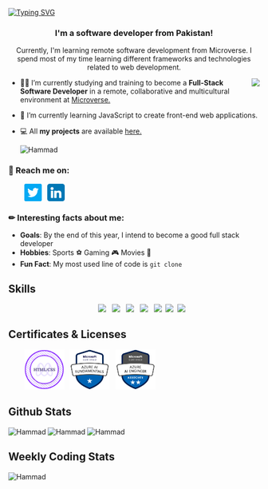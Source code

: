 [![Typing SVG](https://readme-typing-svg.herokuapp.com?size=35&duration=4500&color=975BF7&center=true&vCenter=true&width=1000&lines=Welcome!%F0%9F%A4%97;I'm+Hammad+%F0%9F%91%8B;Nice+to+meet+you!%F0%9F%98%84)](https://git.io/typing-svg)

<h3 align="center"> I'm a software developer from Pakistan!</h3>

<p align="center"> Currently, I'm learning remote software development from Microverse. I spend most of my time learning different frameworks and technologies related to web development.</p>

<img align="right" src="https://media0.giphy.com/media/f3iwJFOVOwuy7K6FFw/giphy.gif?cid=ecf05e47d31gs3684j0uj8rr0r9va2sit6u8xmm2b4y1jtpt&rid=giphy.gif&ct=g">

- 👩‍💻 I’m currently studying and training to become a **Full-Stack Software Developer** in a remote, collaborative and multicultural environment at [Microverse.](https://github.com/microverseinc)

- 🌱 I’m currently learning JavaScript to create front-end web applications.

- 💻 All **my projects** are available [here.](https://github.com/HammadSiddique?tab=repositories)

  <p align="left"> <img src="https://komarev.com/ghpvc/?username=HammadSiddique&label=Profile%20views&color=0e75b6&style=for-the-badge" alt="Hammad" /> </p>

### 🎯 Reach me on:

<p align="left">
&nbsp; &nbsp; &nbsp; &nbsp; <a href="https://twitter.com/hs_devv" target="_blank"><img align="center" src="./assets/twitter.png" alt="twitter" width="35" /></a> &nbsp;
<a href="https://www.linkedin.com/in/hammad-siddique-6a5469231/" target="_blank"><img align="center" src="./assets/linkedin.png" alt="linkedin" width="35" /></a> &nbsp;
</p>

### ✏ Interesting facts about me:

- **Goals**: By the end of this year, I intend to become a good full stack developer
- **Hobbies**: Sports ⚽ Gaming 🎮 Movies 🎥
- **Fun Fact**: My most used line of code is `git clone`

<h2 align="left">Skills</h2>
<p align="center">
  &nbsp; &nbsp; &nbsp; &nbsp; <a href="#" target="blank"><img src="https://img.shields.io/badge/HTML5-E34F26?style=for-the-badge&logo=html5&logoColor=white"></a> &nbsp; <a href="#" target="blank"><img src="https://img.shields.io/badge/CSS3-1572B6?style=for-the-badge&logo=css3&logoColor=white"></a> &nbsp; <a href="#" target="blank"><img src="https://img.shields.io/badge/Sass-CC6699?style=for-the-badge&logo=sass&logoColor=white"></a> &nbsp; <a href="#" target="blank"><img src="https://img.shields.io/badge/Bootstrap-563D7C?style=for-the-badge&logo=bootstrap&logoColor=white"></a> &nbsp; <a href="#" target="blank"><img src="https://img.shields.io/badge/JavaScript-F7DF1E?style=for-the-badge&logo=javascript&logoColor=black"></a>&nbsp; <a href="#" target="blank"><img src="https://img.shields.io/static/v1?style=for-the-badge&message=Tailwind+CSS&color=222222&logo=Tailwind+CSS&logoColor=06B6D4&label="></a>&nbsp; <a href="#" target="blank"><img src="https://img.shields.io/static/v1?style=for-the-badge&message=Adobe+Photoshop&color=31A8FF&logo=Adobe+Photoshop&logoColor=FFFFFF&label="></a>
</p>

<h2 align="left">Certificates & Licenses</h2>
<p align="left">

&nbsp; &nbsp; &nbsp; &nbsp; <a href="https://www.credential.net/b6e49812-8334-4112-8d1b-b4650f89f7fa" target="blank"><img src="./assets/html-css-badge.png" width="80"></a>
&nbsp; <a href="./assets/Microsoft_Certified_Professional_Certificate_0.pdf" target="blank"><img src="./assets/azure-ai-fundamentals-600x600.png" width="80"></a>
&nbsp; <a href="./assets/Microsoft_Certified_Professional_Certificate_1.pdf" target="blank"><img src="./assets/azure-ai-engineer-600x600.png" width="80"></a>

</p>

<h2 align="left"> Github Stats </h2>
    <img align="center" src="https://github-readme-stats.vercel.app/api?username=HammadSiddique&show_icons=true&locale=en&theme=tokyonight" alt="Hammad" />
      <img align="center" src="https://github-readme-streak-stats.herokuapp.com/?user=HammadSiddique&theme=tokyonight" alt="Hammad" />
<img align="center" src="https://github-readme-stats.vercel.app/api/top-langs?username=HammadSiddique&show_icons=true&locale=en&layout=compact&theme=tokyonight" alt="Hammad" />
<h2 align='left'>Weekly Coding Stats</h2>

<img align="center" src="https://github-readme-stats.vercel.app/api/wakatime?username=HammadSiddique&theme=tokyonight" alt="Hammad" />

<!---
HammadSiddique/HammadSiddique is a ✨ special ✨ repository because its `README.md` (this file) appears on your GitHub profile.
You can click the Preview link to take a look at your changes.
--->
